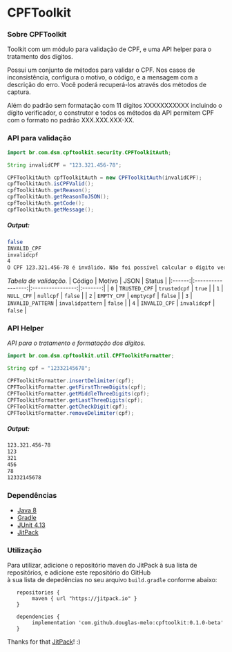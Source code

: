 # CPFToolkit

### Sobre CPFToolkit
Toolkit com um módulo para validação de CPF, e uma API helper para o tratamento dos dígitos.

Possui um conjunto de métodos para validar o CPF. Nos casos de inconsistência, configura o motivo, 
o código, e a mensagem com a descrição do erro. Você poderá recuperá-los através dos métodos de captura.

Além do padrão sem formatação com 11 dígitos XXXXXXXXXXX incluindo o dígito verificador, 
o construtor e todos os métodos da API permitem CPF com o formato no padrão XXX.XXX.XXX-XX.

### API para validação
```java
import br.com.dsm.cpftoolkit.security.CPFToolkitAuth;

String invalidCPF = "123.321.456-78";

CPFToolkitAuth cpfToolkitAuth = new CPFToolkitAuth(invalidCPF);
cpfToolkitAuth.isCPFValid();
cpfToolkitAuth.getReason();
cpfToolkitAuth.getReasonToJSON();
cpfToolkitAuth.getCode();
cpfToolkitAuth.getMessage();
```
##### Output:
```bash
false
INVALID_CPF
invalidcpf
4
O CPF 123.321.456-78 é inválido. Não foi possível calcular o dígito verificador.
```
*Tabela de validação.*
| Código |       Motivo      |       JSON       |  Status |
|:------:|:-----------------:|:----------------:|:-------:|
|   `0`  |   `TRUSTED_CPF`   |   `trustedcpf`   |  `true` |
|   `1`  |     `NULL_CPF`    |     `nullcpf`    | `false` |
|   `2`  |    `EMPTY_CPF`    |    `emptycpf`    | `false` |
|   `3`  | `INVALID_PATTERN` | `invalidpattern` | `false` |
|   `4`  |   `INVALID_CPF`   |   `invalidcpf`   | `false` |
### API Helper
*API para o tratamento e formatação dos dígitos.*
```java
import br.com.dsm.cpftoolkit.util.CPFToolkitFormatter;

String cpf = "12332145678";

CPFToolkitFormatter.insertDelimiter(cpf);
CPFToolkitFormatter.getFirstThreeDigits(cpf);
CPFToolkitFormatter.getMiddleThreeDigits(cpf);
CPFToolkitFormatter.getLastThreeDigits(cpf);
CPFToolkitFormatter.getCheckDigit(cpf);
CPFToolkitFormatter.removeDelimiter(cpf);
```
##### Output:
```bash
123.321.456-78
123
321
456
78
12332145678
```
### Dependências
* [Java 8](https://www.oracle.com/technetwork/pt/java/javase/downloads/index.html)
* [Gradle](https://github.com/gradle/gradle)
* [JUnit 4.13](https://github.com/junit-team/junit4)
* [JitPack](https://github.com/jitpack/jitpack.io)

### Utilização
Para utilizar, adicione o repositório maven do JitPack à sua lista de repositórios, e adicione este repositório do GitHub  
à sua lista de depedências no seu arquivo `build.gradle` conforme abaixo:
```
   repositories {
        maven { url "https://jitpack.io" }
   }

   dependencies {
        implementation 'com.github.douglas-melo:cpftoolkit:0.1.0-beta'
   }
```
Thanks for that [JitPack](https://github.com/jitpack/jitpack.io)! :)